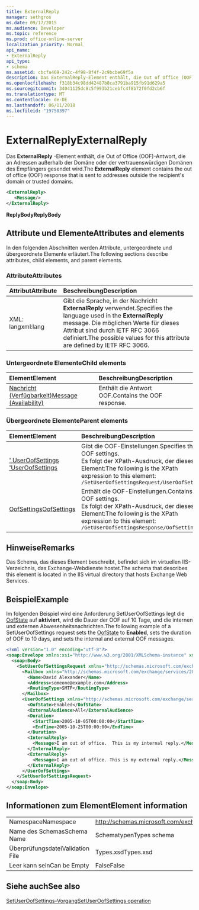 ```yaml
---
title: ExternalReply
manager: sethgros
ms.date: 09/17/2015
ms.audience: Developer
ms.topic: reference
ms.prod: office-online-server
localization_priority: Normal
api_name:
- ExternalReply
api_type:
- schema
ms.assetid: cbcfa469-242c-4f98-8f4f-2c9bcbe69f5a
description: Das ExternalReply-Element enthält, die Out of Office (OOF)-Antwort, die an Adressen außerhalb der Domäne oder der vertrauenswürdigen Domänen des Empfängers gesendet wird.
ms.openlocfilehash: f318b34c98dd42487b8ca3791ba915fb91d629a5
ms.sourcegitcommit: 34041125dc8c5f993b21cebfc4f8b72f0fd2cb6f
ms.translationtype: MT
ms.contentlocale: de-DE
ms.lasthandoff: 06/11/2018
ms.locfileid: "19758397"
---
```

# <a name="externalreply"></a><span data-ttu-id="d7cf3-103">ExternalReply</span><span class="sxs-lookup"><span data-stu-id="d7cf3-103">ExternalReply</span></span>

<span data-ttu-id="d7cf3-104">Das **ExternalReply** -Element enthält, die Out of Office (OOF)-Antwort, die an Adressen außerhalb der Domäne oder der vertrauenswürdigen Domänen des Empfängers gesendet wird.</span><span class="sxs-lookup"><span data-stu-id="d7cf3-104">The **ExternalReply** element contains the out of office (OOF) response that is sent to addresses outside the recipient's domain or trusted domains.</span></span> 
  
```XML
<ExternalReply>
   <Message/>
</ExternalReply>
```

 <span data-ttu-id="d7cf3-105">**ReplyBody**</span><span class="sxs-lookup"><span data-stu-id="d7cf3-105">**ReplyBody**</span></span>
## <a name="attributes-and-elements"></a><span data-ttu-id="d7cf3-106">Attribute und Elemente</span><span class="sxs-lookup"><span data-stu-id="d7cf3-106">Attributes and elements</span></span>

<span data-ttu-id="d7cf3-107">In den folgenden Abschnitten werden Attribute, untergeordnete und übergeordnete Elemente erläutert.</span><span class="sxs-lookup"><span data-stu-id="d7cf3-107">The following sections describe attributes, child elements, and parent elements.</span></span>
  
### <a name="attributes"></a><span data-ttu-id="d7cf3-108">Attribute</span><span class="sxs-lookup"><span data-stu-id="d7cf3-108">Attributes</span></span>

|<span data-ttu-id="d7cf3-109">**Attribut**</span><span class="sxs-lookup"><span data-stu-id="d7cf3-109">**Attribute**</span></span>|<span data-ttu-id="d7cf3-110">**Beschreibung**</span><span class="sxs-lookup"><span data-stu-id="d7cf3-110">**Description**</span></span>|
|:-----|:-----|
|<span data-ttu-id="d7cf3-111">XML: lang</span><span class="sxs-lookup"><span data-stu-id="d7cf3-111">xml:lang</span></span>  <br/> |<span data-ttu-id="d7cf3-112">Gibt die Sprache, in der Nachricht **ExternalReply** verwendet.</span><span class="sxs-lookup"><span data-stu-id="d7cf3-112">Specifies the language used in the **ExternalReply** message.</span></span> <span data-ttu-id="d7cf3-113">Die möglichen Werte für dieses Attribut sind durch IETF RFC 3066 definiert.</span><span class="sxs-lookup"><span data-stu-id="d7cf3-113">The possible values for this attribute are defined by IETF RFC 3066.</span></span>  <br/> |
   
### <a name="child-elements"></a><span data-ttu-id="d7cf3-114">Untergeordnete Elemente</span><span class="sxs-lookup"><span data-stu-id="d7cf3-114">Child elements</span></span>

|<span data-ttu-id="d7cf3-115">**Element**</span><span class="sxs-lookup"><span data-stu-id="d7cf3-115">**Element**</span></span>|<span data-ttu-id="d7cf3-116">**Beschreibung**</span><span class="sxs-lookup"><span data-stu-id="d7cf3-116">**Description**</span></span>|
|:-----|:-----|
|[<span data-ttu-id="d7cf3-117">Nachricht (Verfügbarkeit)</span><span class="sxs-lookup"><span data-stu-id="d7cf3-117">Message (Availability)</span></span>](message-availability.md) <br/> |<span data-ttu-id="d7cf3-118">Enthält die Antwort OOF.</span><span class="sxs-lookup"><span data-stu-id="d7cf3-118">Contains the OOF response.</span></span>  <br/> |
   
### <a name="parent-elements"></a><span data-ttu-id="d7cf3-119">Übergeordnete Elemente</span><span class="sxs-lookup"><span data-stu-id="d7cf3-119">Parent elements</span></span>

|<span data-ttu-id="d7cf3-120">**Element**</span><span class="sxs-lookup"><span data-stu-id="d7cf3-120">**Element**</span></span>|<span data-ttu-id="d7cf3-121">**Beschreibung**</span><span class="sxs-lookup"><span data-stu-id="d7cf3-121">**Description**</span></span>|
|:-----|:-----|
|[<span data-ttu-id="d7cf3-122">' UserOofSettings '</span><span class="sxs-lookup"><span data-stu-id="d7cf3-122">UserOofSettings</span></span>](useroofsettings.md) <br/> |<span data-ttu-id="d7cf3-123">Gibt die OOF-Einstellungen.</span><span class="sxs-lookup"><span data-stu-id="d7cf3-123">Specifies the OOF settings.</span></span>  <br/> <span data-ttu-id="d7cf3-124">Es folgt der XPath-Ausdruck, der dieses Element:</span><span class="sxs-lookup"><span data-stu-id="d7cf3-124">The following is the XPath expression to this element:</span></span>  <br/>  `/SetUserOofSettingsRequest/UserOofSettings` <br/> |
|[<span data-ttu-id="d7cf3-125">OofSettings</span><span class="sxs-lookup"><span data-stu-id="d7cf3-125">OofSettings</span></span>](oofsettings.md) <br/> |<span data-ttu-id="d7cf3-126">Enthält die OOF-Einstellungen.</span><span class="sxs-lookup"><span data-stu-id="d7cf3-126">Contains the OOF settings.</span></span>  <br/> <span data-ttu-id="d7cf3-127">Es folgt der XPath-Ausdruck, der dieses Element:</span><span class="sxs-lookup"><span data-stu-id="d7cf3-127">The following is the XPath expression to this element:</span></span>  <br/>  `/GetUserOofSettingsResponse/OofSettings` <br/> |
   
## <a name="remarks"></a><span data-ttu-id="d7cf3-128">Hinweise</span><span class="sxs-lookup"><span data-stu-id="d7cf3-128">Remarks</span></span>

<span data-ttu-id="d7cf3-129">Das Schema, das dieses Element beschreibt, befindet sich im virtuellen IIS-Verzeichnis, das Exchange-Webdienste hostet.</span><span class="sxs-lookup"><span data-stu-id="d7cf3-129">The schema that describes this element is located in the IIS virtual directory that hosts Exchange Web Services.</span></span>
  
## <a name="example"></a><span data-ttu-id="d7cf3-130">Beispiel</span><span class="sxs-lookup"><span data-stu-id="d7cf3-130">Example</span></span>

<span data-ttu-id="d7cf3-131">Im folgenden Beispiel wird eine Anforderung SetUserOofSettings legt die [OofState](oofstate.md) auf **aktiviert**, wird die Dauer der OOF auf 10 Tage, und die internen und externen Abwesenheitsnachrichten.</span><span class="sxs-lookup"><span data-stu-id="d7cf3-131">The following example of a SetUserOofSettings request sets the [OofState](oofstate.md) to **Enabled**, sets the duration of OOF to 10 days, and sets the internal and external OOF messages.</span></span>
  
```XML
<?xml version="1.0" encoding="utf-8"?>
<soap:Envelope xmlns:xsi="http://www.w3.org/2001/XMLSchema-instance" xmlns:xsd="http://www.w3.org/2001/XMLSchema" xmlns:soap="http://schemas.xmlsoap.org/soap/envelope/">
  <soap:Body>
    <SetUserOofSettingsRequest xmlns="http://schemas.microsoft.com/exchange/services/2006/messages">
      <Mailbox xmlns="http://schemas.microsoft.com/exchange/services/2006/types">
        <Name>David Alexander</Name>
        <Address>someone@example.com</Address>
        <RoutingType>SMTP</RoutingType>
      </Mailbox>
      <UserOofSettings xmlns="http://schemas.microsoft.com/exchange/services/2006/types">
        <OofState>Enabled</OofState>
        <ExternalAudience>All</ExternalAudience>
        <Duration>
          <StartTime>2005-10-05T00:00:00</StartTime>
          <EndTime>2005-10-25T00:00:00</EndTime>
        </Duration>
        <InternalReply>
          <Message>I am out of office.  This is my internal reply.</Message>
        </InternalReply>
        <ExternalReply>
          <Message>I am out of office. This is my external reply.</Message>
        </ExternalReply>
      </UserOofSettings>
    </SetUserOofSettingsRequest>
  </soap:Body>
</soap:Envelope>
```

## <a name="element-information"></a><span data-ttu-id="d7cf3-132">Informationen zum Element</span><span class="sxs-lookup"><span data-stu-id="d7cf3-132">Element information</span></span>

|||
|:-----|:-----|
|<span data-ttu-id="d7cf3-133">Namespace</span><span class="sxs-lookup"><span data-stu-id="d7cf3-133">Namespace</span></span>  <br/> |http://schemas.microsoft.com/exchange/services/2006/types  <br/> |
|<span data-ttu-id="d7cf3-134">Name des Schemas</span><span class="sxs-lookup"><span data-stu-id="d7cf3-134">Schema Name</span></span>  <br/> |<span data-ttu-id="d7cf3-135">Schematypen</span><span class="sxs-lookup"><span data-stu-id="d7cf3-135">Types schema</span></span>  <br/> |
|<span data-ttu-id="d7cf3-136">Überprüfungsdatei</span><span class="sxs-lookup"><span data-stu-id="d7cf3-136">Validation File</span></span>  <br/> |<span data-ttu-id="d7cf3-137">Types.xsd</span><span class="sxs-lookup"><span data-stu-id="d7cf3-137">Types.xsd</span></span>  <br/> |
|<span data-ttu-id="d7cf3-138">Leer kann sein</span><span class="sxs-lookup"><span data-stu-id="d7cf3-138">Can be Empty</span></span>  <br/> |<span data-ttu-id="d7cf3-139">False</span><span class="sxs-lookup"><span data-stu-id="d7cf3-139">False</span></span>  <br/> |
   
## <a name="see-also"></a><span data-ttu-id="d7cf3-140">Siehe auch</span><span class="sxs-lookup"><span data-stu-id="d7cf3-140">See also</span></span>



[<span data-ttu-id="d7cf3-141">SetUserOofSettings-Vorgang</span><span class="sxs-lookup"><span data-stu-id="d7cf3-141">SetUserOofSettings operation</span></span>](setuseroofsettings-operation.md)

